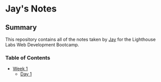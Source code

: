 # Jay's Notes

## Summary

This repository contains all of the notes taken by [Jay](https://github.com/jchanpark) for the Lighthouse Labs Web Development Bootcamp.

### Table of Contents
* [Week 1](/Week_1)
  * [Day 1](/Week_1/Day_1)
